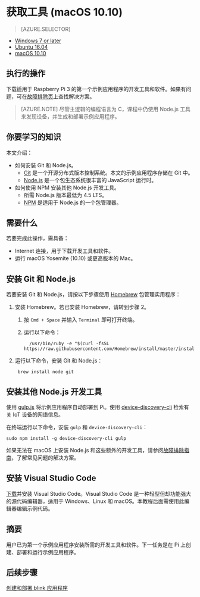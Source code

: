 <properties
    pageTitle="获取工具 (macOS 10.10) | Azure"
    description="下载并安装适用于 macOS 上 Pi 的第一个示例应用程序的必需工具和软件。"
    services="iot-hub"
    documentationcenter=""
    author="shizn"
    manager="timtl"
    tags=""
    keywords="iot 开发, iot 软件, 物联网软件, 在 mac 上安装 git, gulp 运行, 安装 node js mac" />
<tags
    ms.assetid="fc6bd2c8-a847-4bf5-818f-6f7f9a6835ee"
    ms.service="iot-hub"
    ms.devlang="c"
    ms.topic="article"
    ms.tgt_pltfrm="na"
    ms.workload="na"
    ms.date="3/21/2017"
    wacn.date="05/08/2017"
    ms.author="xshi" />  


# 获取工具 (macOS 10.10)
>[AZURE.SELECTOR]
- [Windows 7 or later](/documentation/articles/iot-hub-raspberry-pi-kit-c-lesson1-get-the-tools-win32/)
- [Ubuntu 16.04](/documentation/articles/iot-hub-raspberry-pi-kit-c-lesson1-get-the-tools-ubuntu/)
- [macOS 10.10](/documentation/articles/iot-hub-raspberry-pi-kit-c-lesson1-get-the-tools-mac/)

## 执行的操作
下载适用于 Raspberry Pi 3 的第一个示例应用程序的开发工具和软件。如果有问题，可在[故障排除页](/documentation/articles/iot-hub-raspberry-pi-kit-c-troubleshooting/)上查找解决方案。

> [AZURE.NOTE]
尽管主逻辑的编程语言为 C，课程中仍使用 Node.js 工具来发现设备，并生成和部署示例应用程序。

## 你要学习的知识
本文介绍：

* 如何安装 Git 和 Node.js。
  * [Git](https://git-scm.com) 是一个开源分布式版本控制系统。本文的示例应用程序存储在 Git 中。
  * [Node.js](https://nodejs.org/en/) 是一个包生态系统很丰富的 JavaScript 运行时。
* 如何使用 NPM 安装其他 Node.js 开发工具。
  * 所需 Node.js 版本最低为 4.5 LTS。
  * [NPM](https://www.npmjs.com) 是适用于 Node.js 的一个包管理器。

## 需要什么
若要完成此操作，需具备：

* Internet 连接，用于下载开发工具和软件。
* 运行 macOS Yosemite (10.10) 或更高版本的 Mac。

## 安装 Git 和 Node.js
若要安装 Git 和 Node.js，请按以下步骤使用 [Homebrew](http://brew.sh) 包管理实用程序：

1. 安装 Homebrew。若已安装 Homebrew，请转到步骤 2。
   
   1. 按 `Cmd + Space` 并输入 `Terminal` 即可打开终端。
   2. 运行以下命令：
      
      
        	/usr/bin/ruby -e "$(curl -fsSL https://raw.githubusercontent.com/Homebrew/install/master/install)"
      
2. 运行以下命令，安装 Git 和 Node.js：
   
   
    	brew install node git
   

## 安装其他 Node.js 开发工具
使用 [gulp.js](http://gulpjs.com) 将示例应用程序自动部署到 Pi。使用 [device-discovery-cli](https://github.com/Azure/device-discovery-cli) 检索有关 IoT 设备的网络信息。

在终端运行以下命令，安装 `gulp` 和 `device-discovery-cli`：


	sudo npm install -g device-discovery-cli gulp


如果无法在 macOS 上安装 Node.js 和这些额外的开发工具，请参阅[故障排除指南](/documentation/articles/iot-hub-raspberry-pi-kit-c-troubleshooting/)，了解常见问题的解决方案。

## 安装 Visual Studio Code
[下载](https://code.visualstudio.com/docs/setup/osx)并安装 Visual Studio Code。Visual Studio Code 是一种轻型但却功能强大的源代码编辑器，适用于 Windows、Linux 和 macOS。本教程后面需使用此编辑器编辑示例代码。

## 摘要
用户已为第一个示例应用程序安装所需的开发工具和软件。下一任务是在 Pi 上创建、部署和运行示例应用程序。

## 后续步骤
[创建和部署 blink 应用程序](/documentation/articles/iot-hub-raspberry-pi-kit-c-lesson1-deploy-blink-app/)

<!---HONumber=Mooncake_0103_2017-->